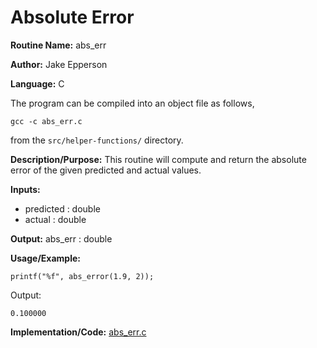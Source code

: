 # Absolute Error

**Routine Name:** abs_err

**Author:** Jake Epperson

**Language:** C

The program can be compiled into an object file as follows,

    gcc -c abs_err.c

from the `src/helper-functions/` directory.

**Description/Purpose:** This routine will compute and return the absolute error of the given predicted and actual values.

**Inputs:**

- predicted : double
- actual : double

**Output:** abs_err : double

**Usage/Example:**
 
    printf("%f", abs_error(1.9, 2));

Output:

    0.100000

**Implementation/Code:** [abs_err.c](../../src/helper-functions/abs_err.c)